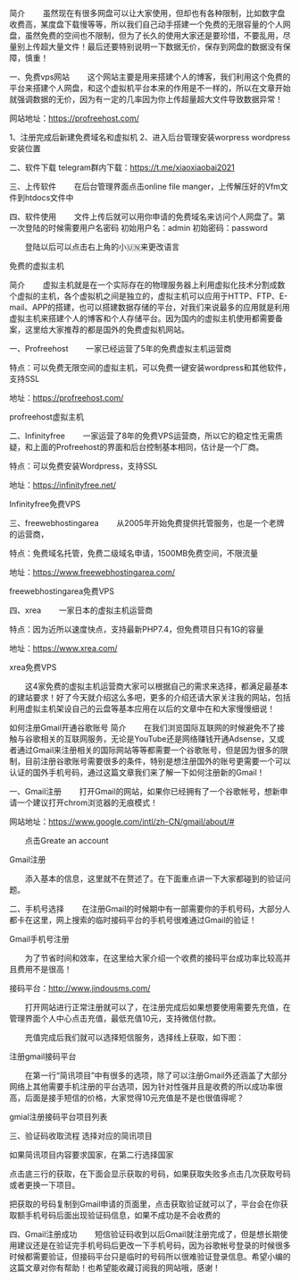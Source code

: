 简介
  虽然现在有很多网盘可以让大家使用，但却也有各种限制，比如数字盘收费高，某度盘下载慢等等，所以我们自己动手搭建一个免费的无限容量的个人网盘，虽然免费的空间也不限制，但为了长久的使用大家还是要珍惜，不要乱用，尽量别上传超大量文件！最后还要特别说明一下数据无价，保存到网盘的数据没有保障，慎重！

一、免费vps网站
  这个网站主要是用来搭建个人的博客，我们利用这个免费的平台来搭建个人网盘，和这个虚拟机平台本来的作用是不一样的，所以在文章开始就强调数据的无价，因为有一定的几率因为你上传超量超大文件导致数据异常！

网站地址：https://profreehost.com/

1、注册完成后新建免费域名和虚拟机 
2、进入后台管理安装worpress
 wordpress安装位置 

二、软件下载
telegram群内下载：https://t.me/xiaoxiaobai2021

三、上传软件
  在后台管理界面点击online file manger，上传解压好的Vfm文件到htdocs文件中 

四、软件使用
  文件上传后就可以用你申请的免费域名来访问个人网盘了。第一次登陆的时候需要用户名密码
初始用户名：admin 初始密码：password

  登陆以后可以点击右上角的小🇺🇳来更改语言
  
  
  
  免费的虚拟主机

简介
  虚拟主机就是在一个实际存在的物理服务器上利用虚拟化技术分割成数个虚拟的主机，各个虚拟机之间是独立的，虚拟主机可以应用于HTTP、FTP、E-mail、APP的搭建，也可以搭建数据存储的平台，对我们来说最多的应用就是利用虚拟主机来搭建个人的博客和个人存储平台。因为国内的虚拟主机使用都需要备案，这里给大家推荐的都是国外的免费虚拟机网站。

一、Profreehost
  一家已经运营了5年的免费虚拟主机运营商

特点：可以免费无限空间的虚拟主机，可以免费一键安装wordpress和其他软件，支持SSL

地址：https://profreehost.com/

profreehost虚拟主机

二、Infinityfree
  一家运营了8年的免费VPS运营商，所以它的稳定性无需质疑，和上面的Profreehost的界面和后台控制基本相同，估计是一个厂商。

特点：可以免费安装Wordpress，支持SSL

地址：https://infinityfree.net/

Infinityfree免费VPS

三、freewebhostingarea
  从2005年开始免费提供托管服务，也是一个老牌的运营商，

特点：免费域名托管，免费二级域名申请，1500MB免费空间，不限流量

地址：https://www.freewebhostingarea.com/

freewebhostingarea免费VPS

四、xrea
  一家日本的虚拟主机运营商

特点：因为近所以速度快点，支持最新PHP7.4，但免费项目只有1G的容量

地址：https://www.xrea.com/

xrea免费VPS

  这4家免费的虚拟主机运营商大家可以根据自己的需求来选择，都满足最基本的建站要求！好了今天就介绍这么多吧，更多的介绍还请大家关注我的网站，包括利用虚拟主机架设自己的云盘等基本应用在以后的文章中在和大家慢慢细说！
  
  
  
  如何注册Gmail开通谷歌账号
简介
  在我们浏览国际互联网的时候避免不了接触与谷歌相关的互联网服务，无论是YouTube还是网络赚钱开通Adsense，又或者通过Gmail来注册相关的国际网站等等都需要一个谷歌账号，但是因为很多的限制，目前注册谷歌账号需要很多的条件，特别是想注册国外的账号更需要一个可以认证的国外手机号码，通过这篇文章我们来了解一下如何注册新的Gmail！

一、Gmail注册
  打开Gmail的网站，如果你已经拥有了一个谷歌帐号，想新申请一个建议打开chrom浏览器的无痕模式！

网站地址：https://www.google.com/intl/zh-CN/gmail/about/#

  点击Greate an account

Gmail注册

  添入基本的信息，这里就不在赘述了。在下面重点讲一下大家都碰到的验证问题。

二、手机号选择
  在注册Gmail的时候期中有一部需要你的手机号码，大部分人都卡在这里，网上搜索的临时接码平台的手机号很难通过Gmail的验证！

Gmail手机号注册

  为了节省时间和效率，在这里给大家介绍一个收费的接码平台成功率比较高并且费用不是很高！

接码平台：http://www.jindousms.com/

  打开网站进行正常注册就可以了，在注册完成后如果想要使用需要先充值，在管理界面个人中心点击充值，最低充值10元，支持微信付款。

  充值完成后我们就可以选择短信服务，选择线上获取，如下图：

注册gmail接码平台

  在第一行“简讯项目”中有很多的选项，除了可以注册Gmail外还涵盖了大部分网络上其他需要手机注册的平台选项，因为针对性强并且是收费的所以成功率很高，后面是接手短信的价格，大家觉得10元充值是不是也很值得呢？

gmial注册接码平台项目列表

三、验证码收取流程
选择对应的简讯项目

如果简讯项目内容要求国家，在第二行选择国家

点击底三行的获取，在下面会显示获取的号码，如果获取失败多点击几次获取号码或者更换一下项目。

把获取的号码复制到Gmail申请的页面里，点击获取验证就可以了，平台会在你获取额手机号码后面出现验证码信息，如果不成功是不会收费的

四、Gmail注册成功
  短信验证码收到以后Gmail就注册完成了，但是想长期使用建议还是在验证完手机号码后更改一下手机号码，因为谷歌帐号登录的时候很多时候都需要验证，但接码平台只是临时的号码所以很难验证登录信息。希望小编的这篇文章对你有帮助！也希望能收藏订阅我的网站哦，感谢！
  
  
  
  
